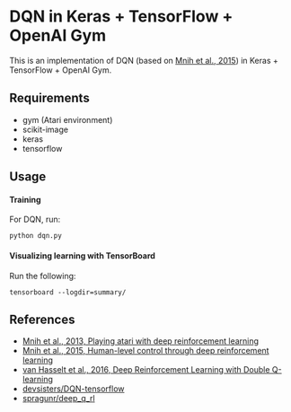 # DQN in Keras + TensorFlow + OpenAI Gym
This is an implementation of DQN (based on [Mnih et al., 2015](http://www.nature.com/nature/journal/v518/n7540/full/nature14236.html)) in Keras + TensorFlow + OpenAI Gym.  

## Requirements
- gym (Atari environment)
- scikit-image
- keras
- tensorflow


## Usage
#### Training
For DQN, run:

```
python dqn.py
```

#### Visualizing learning with TensorBoard
Run the following:

```
tensorboard --logdir=summary/
```

## References
- [Mnih et al., 2013, Playing atari with deep reinforcement learning](https://arxiv.org/abs/1312.5602)
- [Mnih et al., 2015, Human-level control through deep reinforcement learning](http://www.nature.com/nature/journal/v518/n7540/full/nature14236.html)
- [van Hasselt et al., 2016, Deep Reinforcement Learning with Double Q-learning](http://arxiv.org/abs/1509.06461)
- [devsisters/DQN-tensorflow](https://github.com/devsisters/DQN-tensorflow)
- [spragunr/deep_q_rl](https://github.com/spragunr/deep_q_rl)
